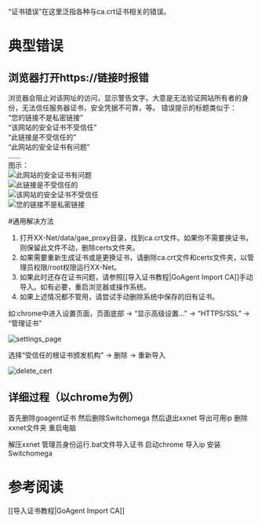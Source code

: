 “证书错误”在这里泛指各种与ca.crt证书相关的错误。

# 典型错误
## 浏览器打开https://链接时报错
浏览器会阻止对该网址的访问，显示警告文字。大意是无法验证网站所有者的身份，无法信任服务器证书，安全凭据不可靠，等。
错误提示的标题类似于：<br>
“您的链接不是私密链接”<br>
“该网站的安全证书不受信任”<br>
“此链接是不受信任的”<br>
“此网站的安全证书有问题”<br>
……<br>
图示：<br>
![此网站的安全证书有问题](https://cloud.githubusercontent.com/assets/6830787/9698574/8a0e1be0-53ef-11e5-86f1-fe4304bc3f7d.gif)<br>
![此链接是不受信任的](https://cloud.githubusercontent.com/assets/6830787/9698573/8a0d65ba-53ef-11e5-8c89-2f8c888ab2ea.png)<br>
![该网站的安全证书不受信任](https://cloud.githubusercontent.com/assets/6830787/9698576/8a372b20-53ef-11e5-87b3-259ee05a3229.png)<br>
![您的链接不是私密链接](https://cloud.githubusercontent.com/assets/6830787/9698575/8a1c69d4-53ef-11e5-9489-25cdaecd9fee.jpg)<br>

#通用解决方法
1. 打开XX-Net/data/gae_proxy目录，找到ca.crt文件。如果你不需要换证书，则保留此文件不动，删除certs文件夹。
2. 如果需要重新生成证书或是更换证书，请删除ca.crt文件和certs文件夹，以管理员权限/root权限运行XX-Net。
3. 如果此时还存在证书问题，请参照[[导入证书教程|GoAgent Import CA]]手动导入。如有必要，重启浏览器或操作系统。
4. 如果上述情况都不管用，请尝试手动删除系统中保存的旧有证书。

如:chrome中进入设置页面，页面底部 -> “显示高级设置...” -> “HTTPS/SSL” -> “管理证书”  

![settings_page](https://cloud.githubusercontent.com/assets/14904657/14875824/44802a9e-0d41-11e6-9a73-3daa1700e810.PNG)

选择“受信任的根证书颁发机构” -> 删除 -> 重新导入  

![delete_cert](https://cloud.githubusercontent.com/assets/14904657/14875955/b68d0426-0d42-11e6-9185-9aed287fe27a.PNG)

## 详细过程（以chrome为例）

首先删除goagent证书 然后删除Switchomega 然后退出xxnet 导出可用ip 删除xxnet文件夹 重启电脑

解压xxnet 管理员身份运行.bat文件导入证书 启动chrome 导入ip 安装Switchomega

# 参考阅读
[[导入证书教程|GoAgent Import CA]]<br>